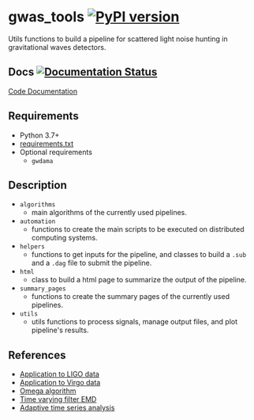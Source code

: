 # gwas_tools [![PyPI version](https://badge.fury.io/py/gwas-tools.svg)](https://badge.fury.io/py/gwas-tools)
Utils functions to build a pipeline for scattered light noise hunting in gravitational waves detectors.

## Docs [![Documentation Status](https://readthedocs.org/projects/gwas-tools/badge/?version=latest)](https://gwas-tools.readthedocs.io/en/latest/?badge=latest)

[Code Documentation](https://gwas-tools.readthedocs.io/en/latest/)

##  Requirements

- Python 3.7+
- [requirements.txt](requirements.txt)
- Optional requirements
  - `gwdama`

## Description
- `algorithms`
  - main algorithms of the currently used pipelines.
- `automation`
  - functions to create the main scripts to be executed on distributed computing systems.
- `helpers`
  - functions to get inputs for the pipeline, and classes to build a `.sub` and a `.dag` file to submit the pipeline.
- `html`
  - class to build a html page to summarize the output of the pipeline.
- `summary_pages`
  - functions to create the summary pages of the currently used pipelines.
- `utils`
  - utils functions to process signals, manage output files, and plot pipeline's results.

## References
- [Application to LIGO data](https://iopscience.iop.org/article/10.1088/1361-6382/aa8e6b/meta) 
- [Application to Virgo data](https://iopscience.iop.org/article/10.1088/1361-6382/ab9719/meta) 
- [Omega algorithm](https://dspace.mit.edu/handle/1721.1/34388)
- [Time varying filter EMD](https://www.sciencedirect.com/science/article/pii/S0165168417301135?casa_token=e9Q5Bi85etAAAAAA:ow686chMeVLYYF4anHGXpMx_dNSzej0s3x9PJuCuyt1zYyyyYLUsOOw6VSWXQJgZQPgAUitW3IU)
- [Adaptive time series analysis](https://www.jstor.org/stable/pdf/53161.pdf?casa_token=ZqoSg2aXRR8AAAAA:c-vPcJu5-ymb9Z_zZmr3pD1twXy3pb7nBxyUN0oUUoJfKgVLX1MIQhGqovwLsNJFQSCDrXa3k7GFJPxfIJhkwAXO650sblUb3mnVphXSjg73yUpczlEj)

